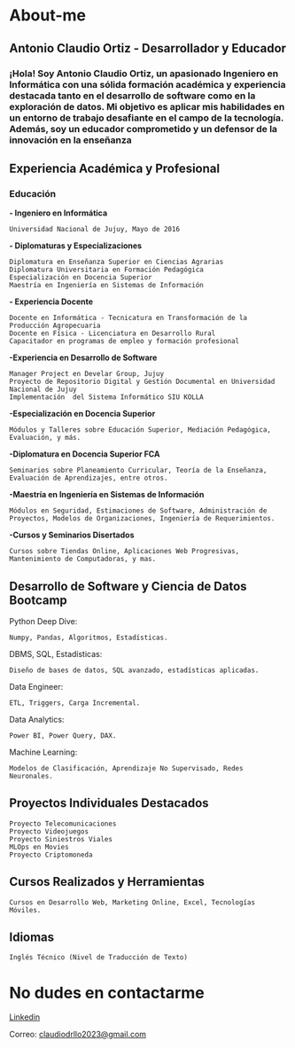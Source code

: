 # About-me
## Antonio Claudio Ortiz - Desarrollador y Educador

### ¡Hola! Soy Antonio Claudio Ortiz, un apasionado Ingeniero en Informática con una sólida formación académica y experiencia destacada tanto en el desarrollo de software como en la exploración de datos. Mi objetivo es aplicar mis habilidades en un entorno de trabajo desafiante en el campo de la tecnología. Además, soy un educador comprometido y un defensor de la innovación en la enseñanza

## Experiencia Académica y Profesional

### Educación
**- Ingeniero en Informática** 
    
    Universidad Nacional de Jujuy, Mayo de 2016

**- Diplomaturas y Especializaciones**

    Diplomatura en Enseñanza Superior en Ciencias Agrarias
    Diplomatura Universitaria en Formación Pedagógica
    Especialización en Docencia Superior 
    Maestría en Ingeniería en Sistemas de Información 

**- Experiencia Docente**

    Docente en Informática - Tecnicatura en Transformación de la Producción Agropecuaria
    Docente en Física - Licenciatura en Desarrollo Rural
    Capacitador en programas de empleo y formación profesional

**-Experiencia en Desarrollo de Software**

    Manager Project en Develar Group, Jujuy
    Proyecto de Repositorio Digital y Gestión Documental en Universidad Nacional de Jujuy
    Implementación  del Sistema Informático SIU KOLLA

**-Especialización en Docencia Superior**

    Módulos y Talleres sobre Educación Superior, Mediación Pedagógica, Evaluación, y más.

**-Diplomatura en Docencia Superior FCA**

    Seminarios sobre Planeamiento Curricular, Teoría de la Enseñanza, Evaluación de Aprendizajes, entre otros.

**-Maestría en Ingeniería en Sistemas de Información**

    Módulos en Seguridad, Estimaciones de Software, Administración de Proyectos, Modelos de Organizaciones, Ingeniería de Requerimientos.

**-Cursos y Seminarios Disertados**

    Cursos sobre Tiendas Online, Aplicaciones Web Progresivas, Mantenimiento de Computadoras, y mas.

## Desarrollo de Software y Ciencia de Datos Bootcamp
Python Deep Dive:

    Numpy, Pandas, Algoritmos, Estadísticas.

DBMS, SQL, Estadísticas:

    Diseño de bases de datos, SQL avanzado, estadísticas aplicadas.

Data Engineer:

    ETL, Triggers, Carga Incremental.

Data Analytics:

    Power BI, Power Query, DAX.

Machine Learning:

    Modelos de Clasificación, Aprendizaje No Supervisado, Redes Neuronales.

## Proyectos Individuales Destacados
    Proyecto Telecomunicaciones
    Proyecto Videojuegos
    Proyecto Siniestros Viales
    MLOps en Movies
    Proyecto Criptomoneda

## Cursos Realizados y Herramientas

    Cursos en Desarrollo Web, Marketing Online, Excel, Tecnologías Móviles.

## Idiomas
    Inglés Técnico (Nivel de Traducción de Texto)

# No dudes en contactarme

[Linkedin](https://www.linkedin.com/in/antonio-claudio-ortiz-b4a6a41ba/)

Correo: claudiodrllo2023@gmail.com
